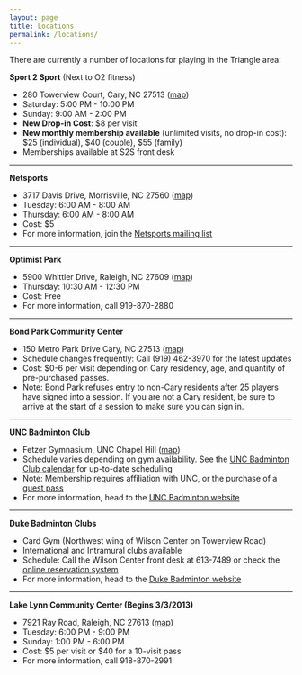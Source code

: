 ```yaml
---
layout: page
title: Locations
permalink: /locations/
---
```


There are currently a number of locations for playing in the Triangle area:

**Sport 2 Sport** (Next to O2 fitness) 

* 280 Towerview Court, Cary, NC 27513 ([map](https://maps.google.com/maps?q=280+Towerview+Court,+Cary,+NC+27513&hl=en&hnear=280+Towerview+Ct,+Cary,+Wake,+North+Carolina+27513&t=m&z=16))
* Saturday: 5:00 PM - 10:00 PM
* Sunday: 9:00 AM - 2:00 PM
* **New Drop-in Cost**: $8 per visit
* **New monthly membership available** (unlimited visits, no drop-in cost): $25 (individual), $40 (couple), $55 (family)
* Memberships available at S2S front desk
<hr />

**Netsports** 

* 3717 Davis Drive, Morrisville, NC 27560 ([map](http://maps.google.com/maps?q=3717+Davis+Drive,+Morrisville,+NC+27560&hl=en&hnear=3717+Davis+Dr,+Morrisville,+Wake,+North+Carolina+27560&t=m&z=16))
* Tuesday: 6:00 AM - 8:00 AM 
* Thursday: 6:00 AM - 8:00 AM 
* Cost: $5
* For more information, join the [Netsports mailing list](https://groups.google.com/forum/#!forum/badminton-is-passion)
<hr />

**Optimist Park** 

* 5900 Whittier Drive, Raleigh, NC 27609 ([map](http://maps.google.com/maps?q=5900+Whittier+Drive,+Raleigh,+NC+27609&hl=en&hnear=5900+Whittier+Dr,+Raleigh,+Wake,+North+Carolina+27609&t=m&z=16))
* Thursday: 10:30 AM - 12:30 PM 
* Cost: Free
* For more information, call 919-870-2880
<hr />

**Bond Park Community Center** 

* 150 Metro Park Drive Cary, NC 27513 ([map](http://maps.google.com/maps?q=150+Metro+Park+Drive+Cary,+NC+27513&hl=en&hnear=Metro+Park+Dr,+Cary,+Wake,+North+Carolina+27513&t=m&z=16))
* Schedule changes frequently: Call (919) 462-3970 for the latest updates
* Cost: $0-6 per visit depending on Cary residency, age, and quantity of pre-purchased passes. 
* Note: Bond Park refuses entry to non-Cary residents after 25 players have signed into a session. If you are not a Cary resident, be sure to arrive at the start of a session to make sure you can sign in.
<hr />

**UNC Badminton Club** 

* Fetzer Gymnasium, UNC Chapel Hill ([map](http://maps.google.com/maps?q=fetzer+gymnasium,+unc+chapel+hill&hl=en&sll=35.784019,-78.825389&sspn=0.014796,0.017231&hnear=Fetzer+Gymnasium,+Chapel+Hill,+North+Carolina+27514&t=m&z=17))
* Schedule varies depending on gym availability. See the [UNC Badminton Club calendar](http://badminton.web.unc.edu/calendar/) for up-to-date scheduling 
* Note: Membership requires affiliation with UNC, or the purchase of a [guest pass](http://campusrec.unc.edu/sites/campusrec.unc.edu/files/Guest%20Eligibility%20&%20Policies_0.pdf) 
* For more information, head to the [UNC Badminton website](http://www.unc.edu/badminton/)
<hr />

**Duke Badminton Clubs**  

* Card Gym (Northwest wing of Wilson Center on Towerview Road) 
* International and Intramural clubs available 
* Schedule: Call the Wilson Center front desk at 613-7489 or check the [online reservation system](http://recreation.duke.edu/facilities/make-a-reservation/) 
* For more information, head to the [Duke Badminton website](http://people.ee.duke.edu/~qhliu/badminton.html)
<hr />

**Lake Lynn Community Center (Begins 3/3/2013)** 

* 7921 Ray Road, Raleigh, NC 27613 ([map](http://maps.google.com/maps?q=7921+Ray+Road,+Raleigh,+NC+27613&hl=en&hnear=7921+Ray+Rd,+Raleigh,+Wake,+North+Carolina+27613&t=m&z=16))
* Tuesday: 6:00 PM - 9:00 PM 
* Sunday: 1:00 PM - 6:00 PM 
* Cost: $5 per visit or $40 for a 10-visit pass
* For more information, call 918-870-2991
